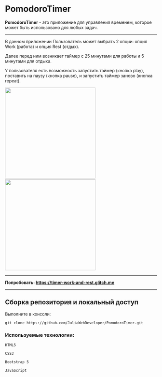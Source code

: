 # PomodoroTimer
**PomodoroTimer** - это приложение для управления временем, которое может быть использовано для любых задач.
***
В данном приложении Пользователь может выбрать 2 опции: опция Work (работа) и опция Rest (отдых).

Далее перед ним возникает таймер с 25 минутами для работы и 5 минутами для отдыха.

У пользователя есть возможность запустить таймер (кнопка play), поставить на паузу (кнопка pause), и запустить таймер заново (кнопка repeat).

<div>
  <img src=https://github.com/JuliaWebDeveloper/PomodoroTimer/assets/149150961/7cff8c10-57c1-4c16-825d-d502c30106bf width="300"/>&nbsp;
  <img src=https://github.com/JuliaWebDeveloper/PomodoroTimer/assets/149150961/6e037c3f-dc80-4c68-b27c-99d36a9d1987 width="300"/>&nbsp;
  
  
</div>

***
**Попробовать: https://timer-work-and-rest.glitch.me**
***

<h2>Сборка репозитория и локальный доступ</h2>
Выполните в консоли:


    git clone https://github.com/JuliaWebDeveloper/PomodoroTimer.git

<h3>Используемые технологии:</h3>
    
    HTML5

    CSS3

    Bootstrap 5

    JavaScript
